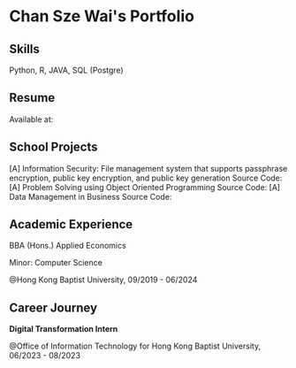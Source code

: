 # Chan Sze Wai's Portfolio
## Skills
Python, R, JAVA, SQL (Postgre)
## Resume
Available at: 
## School Projects
[A] Information Security: File management system that supports passphrase encryption, public key encryption, and public key generation
Source Code: 
[A] Problem Solving using Object Oriented Programming
Source Code:
[A] Data Management in Business
Source Code:
## Academic Experience
BBA (Hons.) Applied Economics

Minor: Computer Science

@Hong Kong Baptist University, 09/2019 - 06/2024
## Career Journey
**Digital Transformation Intern**

@Office of Information Technology for Hong Kong Baptist University, 06/2023 - 08/2023
